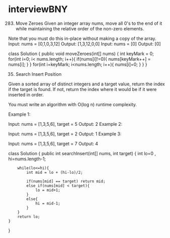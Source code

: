 # interviewBNY

283. Move Zeroes
Given an integer array nums, move all 0's to the end of it while maintaining the relative order of the non-zero elements.

Note that you must do this in-place without making a copy of the array.
Input: nums = [0,1,0,3,12]
Output: [1,3,12,0,0]
Input: nums = [0]
Output: [0]

class Solution {
    public void moveZeroes(int[] nums) {
        int keyMark = 0;
        for(int i=0; i< nums.length; i++){
            if(nums[i]!=0){
                nums[keyMark++] = nums[i];
            }
        }
        for(int i=keyMark; i<nums.length; i++){
            nums[i]=0;
        }
    }
}



35. Search Insert Position

Given a sorted array of distinct integers and a target value, return the index if the target is found. If not, return the index where it would be if it were inserted in order.

You must write an algorithm with O(log n) runtime complexity.

Example 1:

Input: nums = [1,3,5,6], target = 5
Output: 2
Example 2:

Input: nums = [1,3,5,6], target = 2
Output: 1
Example 3:

Input: nums = [1,3,5,6], target = 7
Output: 4

class Solution {
    public int searchInsert(int[] nums, int target) {
        int lo=0 , hi=nums.length-1;
        
        while(lo<=hi){
            int mid = lo + (hi-lo)/2;
            
            if(nums[mid] == target) return mid;
            else if(nums[mid] < target){
                lo = mid+1;
            }
            else{
                hi = mid-1;
            }
        }
        return lo;
    }
}
